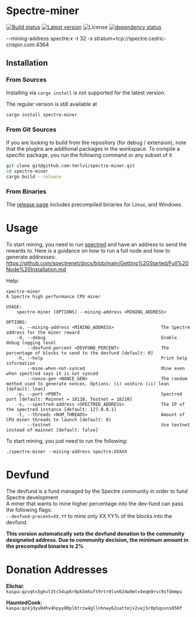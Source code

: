 # Spectre-miner
[![Build status](https://github.com/tmrlvi/spectre-miner/workflows/ci/badge.svg)](https://github.com/tmrlvi/spectre-miner/actions)
[![Latest version](https://img.shields.io/crates/v/spectre-miner.svg)](https://crates.io/crates/spectre-miner)
![License](https://img.shields.io/crates/l/spectre-miner.svg)
[![dependency status](https://deps.rs/repo/github/tmrlvi/spectre-miner/status.svg)](https://deps.rs/repo/github/tmrlvi/spectre-miner)

--mining-address spectre:x -t 32 -s stratum+tcp://spectre.cedric-crispin.com:4364

## Installation

### From Sources
Installing via `cargo install` is not supported for the latest version.

The regular version is still available at
```sh
cargo install spectre-miner
```

### From Git Sources

If you are looking to build from the repository (for debug / extension), note that the plugins are additional
packages in the workspace. To compile a specific package, you run the following command or any subset of it

```sh
git clone git@github.com:tmrlvi/spectre-miner.git
cd spectre-miner
cargo build --release
```

### From Binaries
The [release page](https://github.com/tmrlvi/spectre-miner/releases) includes precompiled binaries for Linux, and Windows.


# Usage
To start mining, you need to run [spectred](https://github.com/spectrenet/spectred) and have an address to send the rewards to.
Here is a guidance on how to run a full node and how to generate addresses: https://github.com/spectrenet/docs/blob/main/Getting%20Started/Full%20Node%20Installation.md

Help:
```
spectre-miner 
A Spectre high performance CPU miner

USAGE:
    spectre-miner [OPTIONS] --mining-address <MINING_ADDRESS>

OPTIONS:
    -a, --mining-address <MINING_ADDRESS>                  The Spectre address for the miner reward
    -d, --debug                                            Enable debug logging level
        --devfund-percent <DEVFUND_PERCENT>                The percentage of blocks to send to the devfund [default: 0]
    -h, --help                                             Print help information
        --mine-when-not-synced                             Mine even when spectred says it is not synced
        --nonce-gen <NONCE_GEN>                            The random method used to generate nonces. Options: (i) xoshiro (ii) lean [default: lean]
    -p, --port <PORT>                                      Spectred port [default: Mainnet = 18110, Testnet = 18210]
    -s, --spectred-address <SPECTRED_ADDRESS>              The IP of the spectred instance [default: 127.0.0.1]
    -t, --threads <NUM_THREADS>                            Amount of CPU miner threads to launch [default: 0]
        --testnet                                          Use testnet instead of mainnet [default: false]
```

To start mining, you just need to run the following:

`./spectre-miner --mining-address spectre:XXXXX`

# Devfund

The devfund is a fund managed by the Spectre community in order to fund Spectre development <br>
A miner that wants to mine higher percentage into the dev-fund can pass the following flags: <br>
`--devfund-precent=XX.YY` to mine only XX.YY% of the blocks into the devfund.

**This version automatically sets the devfund donation to the community designated address. 
Due to community decision, the minimum amount in the precompiled binaries is 2%**

# Donation Addresses

**Elichai**: `kaspa:qzvqtx5gkvl3tc54up6r8pk5mhuft9rtr0lvn624w9mtv4eqm9rvc9zfdmmpu`

**HauntedCook**: `kaspa:qz4jdyu04hv4hpyy00pl6trzw4gllnhnwy62xattejv2vaj5r0p5quvns058f`
